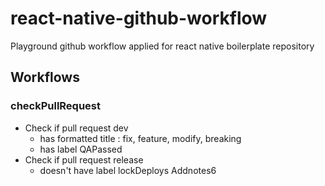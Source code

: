 # react-native-github-workflow
Playground github workflow applied for react native boilerplate repository

## Workflows
### checkPullRequest
- Check if pull request dev
  - has formatted title : fix, feature, modify, breaking
  - has label QAPassed
- Check if pull request release
  - doesn't have label lockDeploys
Addnotes6